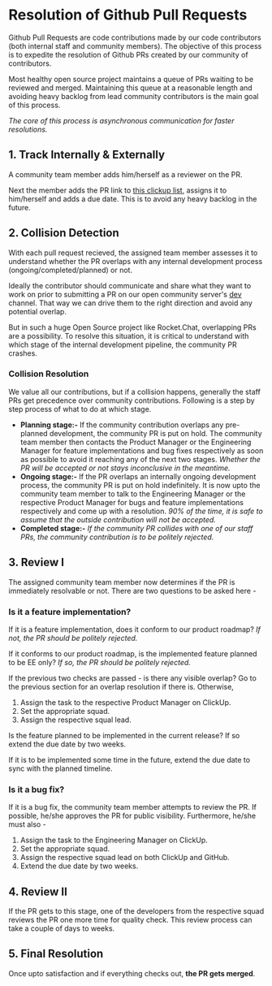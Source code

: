 # Resolution of Github Pull Requests

Github Pull Requests are code contributions made by our code contributors \(both internal staff and community members\). The objective of this process is to expedite the resolution of Github PRs created by our community of contributors.

Most healthy open source project maintains a queue of PRs waiting to be reviewed and merged. Maintaining this queue at a reasonable length and avoiding heavy backlog from lead community contributors is the main goal of this process.

_The core of this process is asynchronous communication for faster resolutions._

## 1. Track Internally & Externally

A community team member adds him/herself as a reviewer on the PR.

Next the member adds the PR link to [this clickup list](https://app.clickup.com/4207297/v/li/43369911), assigns it to him/herself and adds a due date. This is to avoid any heavy backlog in the future.

## 2. Collision Detection

With each pull request recieved, the assigned team member assesses it to understand whether the PR overlaps with any internal development process \(ongoing/completed/planned\) or not.

Ideally the contributor should communicate and share what they want to work on prior to submitting a PR on our open community server's [dev](https://open.rocket.chat/channel/dev) channel. That way we can drive them to the right direction and avoid any potential overlap.

But in such a huge Open Source project like Rocket.Chat, overlapping PRs are a possibility. To resolve this situation, it is critical to understand with which stage of the internal development pipeline, the community PR crashes.

### Collision Resolution

We value all our contributions, but if a collision happens, generally the staff PRs get precedence over community contributions. Following is a step by step process of what to do at which stage.

* **Planning stage:-**  If the community contribution overlaps any pre-planned development, the community PR is put on hold.  The community team member then contacts the Product Manager or the Engineering Manager for feature implementations and bug fixes respectively as soon as possible to avoid it reaching any of the next two stages.   _Whether the PR will be accepted or not stays inconclusive in the meantime._ 
* **Ongoing stage:-**   If the PR overlaps an internally ongoing development process, the community PR is put on hold indefinitely.   It is now upto the community team member to talk to the Engineering Manager or the respective Product Manager for bugs and feature implementations respectively and come up with a resolution.   _90% of the time, it is safe to assume that the outside contribution will not be accepted._ 
* **Completed stage:-**  _If the community PR collides with one of our staff PRs, the community contribution is to be politely rejected._

## 3. Review I

The assigned community team member now determines if the PR is immediately resolvable or not. There are two questions to be asked here -

### Is it a feature implementation?

If it is a feature implementation, does it conform to our product roadmap? _If not, the PR should be politely rejected._

If it conforms to our product roadmap, is the implemented feature planned to be EE only? _If so, the PR should be politely rejected._

If the previous two checks are passed - is there any visible overlap? Go to the previous section for an overlap resolution if there is. Otherwise,

1. Assign the task to the respective Product Manager on ClickUp.
2. Set the appropriate squad.
3. Assign the respective squal lead.

Is the feature planned to be implemented in the current release? If so extend the due date by two weeks.

If it is to be implemented some time in the future, extend the due date to sync with the planned timeline.

### Is it a bug fix?

If it is a bug fix, the community team member attempts to review the PR. If possible, he/she approves the PR for public visibility. Furthermore, he/she must also -

1. Assign the task to the Engineering Manager on ClickUp.
2. Set the appropriate squad.
3. Assign the respective squad lead on both ClickUp and GitHub.
4. Extend the due date by two weeks.

## 4. Review II

If the PR gets to this stage, one of the developers from the respective squad reviews the PR one more time for quality check. This review process can take a couple of days to weeks.

## 5. Final Resolution

Once upto satisfaction and if everything checks out, **the PR gets merged**.

